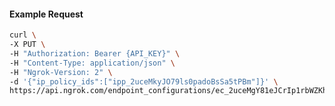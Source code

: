 <!-- Code generated for API Clients. DO NOT EDIT. -->

#### Example Request

```bash
curl \
-X PUT \
-H "Authorization: Bearer {API_KEY}" \
-H "Content-Type: application/json" \
-H "Ngrok-Version: 2" \
-d '{"ip_policy_ids":["ipp_2uceMkyJO79ls0padoBsSa5tPBm"]}' \
https://api.ngrok.com/endpoint_configurations/ec_2uceMgY81eJCrIp1rbWZKh4H7Ja/ip_policy
```
